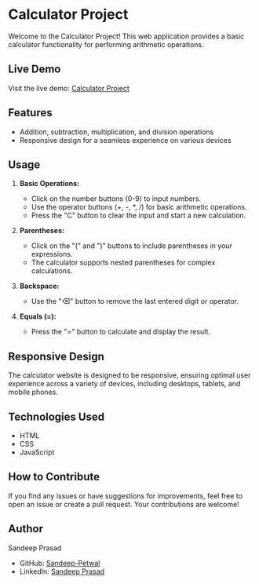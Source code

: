 # Calculator Project

Welcome to the Calculator Project! This web application provides a basic calculator functionality for performing arithmetic operations.

## Live Demo

Visit the live demo: [Calculator Project](https://sandeep-petwal.github.io/Calculator-Project/)

## Features

- Addition, subtraction, multiplication, and division operations
- Responsive design for a seamless experience on various devices

## Usage

1. **Basic Operations:**
   - Click on the number buttons (0-9) to input numbers.
   - Use the operator buttons (+, -, *, /) for basic arithmetic operations.
   - Press the "C" button to clear the input and start a new calculation.

2. **Parentheses:**
   - Click on the "(" and ")" buttons to include parentheses in your expressions.
   - The calculator supports nested parentheses for complex calculations.

3. **Backspace:**
   - Use the "⌫" button to remove the last entered digit or operator.

4. **Equals (=):**
   - Press the "=" button to calculate and display the result.

## Responsive Design

The calculator website is designed to be responsive, ensuring optimal user experience across a variety of devices, including desktops, tablets, and mobile phones.

## Technologies Used

- HTML
- CSS
- JavaScript

## How to Contribute

If you find any issues or have suggestions for improvements, feel free to open an issue or create a pull request. Your contributions are welcome!

## Author

Sandeep Prasad

- GitHub: [Sandeep-Petwal](https://github.com/Sandeep-Petwal/)
- LinkedIn: [Sandeep Prasad](https://www.linkedin.com/in/sandeep-petwal/)
